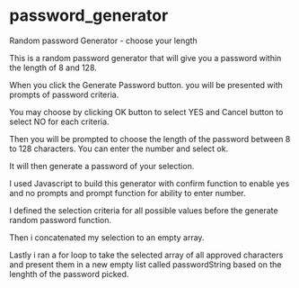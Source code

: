 # password_generator
Random password Generator - choose your length

This is a random password generator that will give you a password within the length of 8 and 128.

When you click the Generate Password button. you will be presented with prompts of password criteria.

You may choose by clicking OK button to select YES and Cancel button to select NO for each criteria.

Then you will be prompted to choose the length of the password between 8 to 128 characters. You can enter the number and select ok.

It will then generate a password of your selection.

I used Javascript to build this generator with confirm function to enable yes and no prompts and prompt function for ability to enter number.

I defined the selection criteria for all possible values before the generate random password function.

Then i concatenated my selection to an empty array. 

Lastly i ran a for loop to take the selected array of all approved characters and present them in a new empty list called passwordString based on the lenghth of the password picked. 
